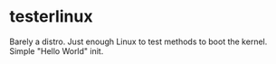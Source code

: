 # testerlinux
Barely a distro.  Just enough Linux to test methods to boot the kernel. Simple "Hello World" init.
